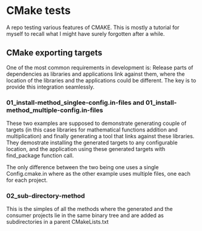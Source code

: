 # CMake tests
A repo testing various features of CMAKE. This is mostly a tutorial for myself to recall what I might have surely forgotten after a while. 

## CMake exporting targets
One of the most common requirements in development is: Release parts of dependencies as libraries and applications link against them, where the location of the libraries and the applications could be different. The key is to provide this integration seamlessly.

### 01_install-method_singlee-config.in-files and 01_install-method_multiple-config.in-files
These two examples are supposed to demonstrate generating couple of targets (in this case libraries for mathematical functions addition and multiplication) and finally generating a tool that links against these libraries. They demostrate installing the generated targets to any configurable location, and the application using these generated targets with find_package function call.

The only difference between the two being one uses a single Config.cmake.in where as the other example uses multiple files, one each for each project. 

### 02_sub-directory-method
This is the simples of all the methods where the generated and the consumer projects lie in the same binary tree and are added as subdirectories in a parent CMakeLists.txt

